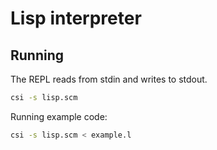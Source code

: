 # Lisp interpreter

## Running

The REPL reads from stdin and writes to stdout.

```sh
csi -s lisp.scm
```

Running example code:

```sh
csi -s lisp.scm < example.l
```
